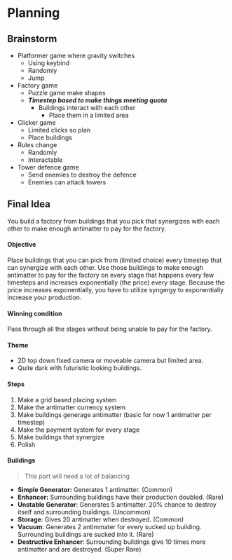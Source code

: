 # Planning

## Brainstorm

- Platformer game where gravity switches 
    - Using keybind
    - Randomly
    - Jump
- Factory game 
    - Puzzle game make shapes
    - ***Timestep based to make things meeting quota***
        - Buildings interact with each other
            - Place them in a limited area
- Clicker game
    - Limited clicks so plan
    - Place buildings 
- Rules change
    - Randomly
    - Interactable
- Tower defence game
    - Send enemies to destroy the defence
    - Enemies can attack towers

## Final Idea

You build a factory from buildings that you pick that synergizes with each
other to make enough antimatter to pay for the factory.

#### Objective

Place buildings that you can pick from (limited choice) every timestep that can
synergize with each other. Use those buildings to make enough antimatter to pay for
the factory on every stage that happens every few timesteps and increases
exponentially (the price) every stage. Because the price increases
exponentially, you have to utilize syngergy to exponentially increase your
production.

#### Winning condition

Pass through all the stages without being unable to pay for the factory.

#### Theme

- 2D top down fixed camera or moveable camera but limited area.
- Quite dark with futuristic looking buildings.

#### Steps

1. Make a grid based placing system
2. Make the antimatter currency system
3. Make buildings generage antimatter (basic for now 1 antimatter per timestep)
4. Make the payment system for every stage
5. Make buildings that synergize
6. Polish

#### Buildings

> This part will need a lot of balancing

- **Simple Generator:** Generates 1 antimatter. (Common)
- **Enhancer:** Surrounding buildings have their production doubled. (Rare)
- **Unstable Generator**: Generates 5 antimatter. 20% chance to destroy itself and surrounding buildings. (Uncommon)
- **Storage**: Gives 20 antimatter when destroyed. (Common)
- **Vacuum**: Generates 2 antimmater for every sucked up building. Surrounding buildings are sucked into it. (Rare)
- **Destructive Enhancer**: Surrounding buildings give 10 times more antimatter and are destroyed. (Super Rare)
